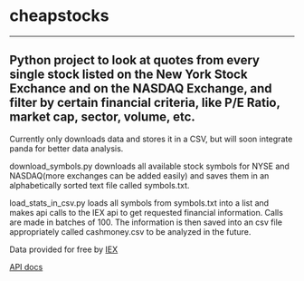 # cheapstocks
---

Python project to look at quotes from every single stock listed on the New York Stock Exchance and on the NASDAQ Exchange, and filter by certain financial criteria, like P/E Ratio, market cap, sector, volume, etc.
---
Currently only downloads data and stores it in a CSV, but will soon integrate panda for better data analysis. 

download_symbols.py downloads all available stock symbols for NYSE and NASDAQ(more exchanges can be added easily) and saves them in an alphabetically sorted text file called symbols.txt.

load_stats_in_csv.py loads all symbols from symbols.txt into a list and makes api calls to the IEX api to get requested financial information. Calls are made in batches of 100. The information is then saved into an csv file appropriately called cashmoney.csv to be analyzed in the future. 


Data provided for free by [IEX](https://iextrading.com/developer)

[API docs](https://iextrading.com/developer/docs/)
